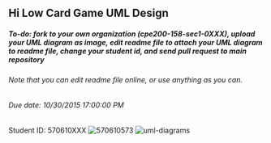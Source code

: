 ## Hi Low Card Game UML Design
##### To-do: fork to your own organization (cpe200-158-sec1-0XXX), upload your UML diagram as image, edit readme file to attach your UML diagram to readme file, change your student id, and send pull request to main repository
###### Note that you can edit readme file online, or use anything as you can.
###### Due date: 10/30/2015 17:00:00 PM

 Student ID: 570610XXX
 ![570610573](https://www.img.in.th/images/d80b761003e7addcc9a3cbe51a25d16e.png)
 ![uml-diagrams](http://www.uml-diagrams.org/examples/class-diagram-example-hasp-licensing-domain.png)


